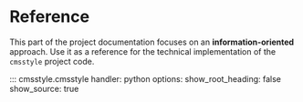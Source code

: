 # Reference

This part of the project documentation focuses on
an **information-oriented** approach. Use it as a
reference for the technical implementation of the
`cmsstyle` project code.

<!-- ::: cmsstyle.cmsstyle -->
::: cmsstyle.cmsstyle
    handler: python
    options:
      show_root_heading: false
      show_source: true
